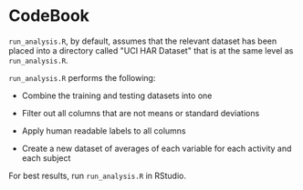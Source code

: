 # CodeBook

`run_analysis.R`, by default, assumes that the relevant dataset has been placed into a directory called "UCI HAR Dataset" that is at the same level as `run_analysis.R`.

`run_analysis.R` performs the following:

- Combine the training and testing datasets into one

- Filter out all columns that are not means or standard deviations

- Apply human readable labels to all columns

- Create a new dataset of averages of each variable for each activity and each subject

For best results, run `run_analysis.R` in RStudio.
